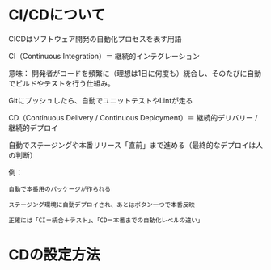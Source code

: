 
 # CI/CDについて

 CICDはソフトウェア開発の自動化プロセスを表す用語

 CI（Continuous Integration）＝ 継続的インテグレーション

意味：
開発者がコードを頻繁に（理想は1日に何度も）統合し、そのたびに自動でビルドやテストを行う仕組み。


Gitにプッシュしたら、自動でユニットテストやLintが走る

CD（Continuous Delivery / Continuous Deployment）＝ 継続的デリバリー / 継続的デプロイ

自動でステージングや本番リリース「直前」まで進める（最終的なデプロイは人の判断）

例：

    自動で本番用のパッケージが作られる

    ステージング環境に自動デプロイされ、あとはボタン一つで本番反映

    正確には「CI＝統合＋テスト」、「CD＝本番までの自動化レベルの違い」


# CDの設定方法

